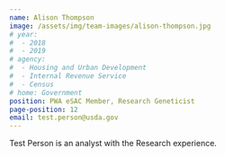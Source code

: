 ```yaml
---
name: Alison Thompson
image: /assets/img/team-images/alison-thompson.jpg
# year:
#  - 2018
#  - 2019
# agency:   
#  - Housing and Urban Development
#  - Internal Revenue Service
#  - Census
# home: Government
position: PWA eSAC Member, Research Geneticist
page-position: 12
email: test.person@usda.gov
---
```


Test Person is an analyst with the Research experience.
